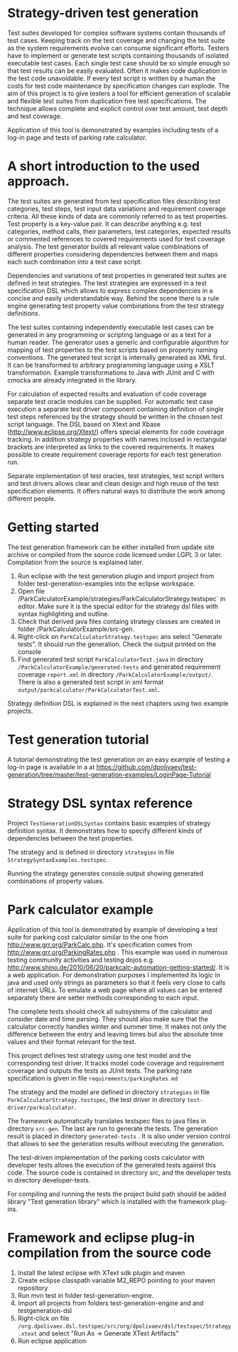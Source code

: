 Strategy-driven test generation
===============================

Test suites developed for complex software systems contain thousands of test cases. Keeping track on the test coverage and changing the test suite as the system requirements evolve can consume significant efforts. Testers have to implement or generate test scripts containing thousands of isolated executable test cases. Each single test case should be so simple enough so that test results can be easily evaluated. Often it makes code duplication in the test code unavoidable. If every test script is written by a human the costs for test code maintenance by specification changes can explode. The aim of this project is to give testers a tool for efficient generation of scalable and flexible test suites from duplication free test specifications. The technique allows complete and explicit control over test amount, test depth and test coverage. 

Application of this tool is demonstrated by examples including tests of a log-in page and tests of parking rate calculator.

A short introduction to the used approach.
=========================================
The test suites are generated from test specification files describing test categories, test steps, test input data variations and requirement coverage criteria. All these kinds of data are commonly referred to as test properties. Test property is a key-value pair. It can describe anything e.g. test categories, method calls, their parameters, test categories, expected results or commented references to covered requirements used for test coverage analysis. The test generator builds all relevant value combinations of different properties considering dependencies between them and maps each such combination into a test case script.

Dependencies and variations of test properties in generated test suites are defined in test strategies. The test strategies are expressed in a test specification DSL which allows to express complex dependencies in a concise and easily understandable way. Behind the scene there is a rule engine generating test property value combinations from the test strategy definitions. 

The test suites containing independently executable test cases can be generated in any programming or scripting language or as a text for a human reader. The generator uses a generic and configurable algorithm for mapping of test properties to the test scripts based on property naming conventions. The generated test script is internally generated as XML first. It can be transformed to arbitrary programming language using  a XSLT transformation. Example transformations to Java with JUnit and C with cmocka are already integrated in the library.

For calculation of expected results and evaluation of code coverage separate test oracle modules can be supplied. For automatic test case execution a separate test driver component containing definition of single test steps referenced by the strategy should be written in the chosen test script language. The DSL based on Xtext and Xbase (http://www.eclipse.org/Xtext/) offers special elements for code coverage tracking. In addition strategy properties with names inclosed in rectangular brackets are interpreted as links to the covered requirements. It makes possible to create requirement coverage reports for each test generation run.

Separate implementation of test oracles, test strategies, test script writers and test drivers allows clear and clean design and high reuse of the test specification elements. It offers natural ways to distribute the work among different people. 

Getting started
===============
The test generation framework can be either installed from update site archive or compiled from the source code licensed under LGPL 3 or later. Compilation from the source is explained later.

1. Run eclipse with the test generation plugin and  import project from folder test-generation-examples into the eclipse workspace.
2. Open file /ParkCalculatorExample/strategies/ParkCalculatorStrategy.testspec` in editor. Make sure it is the special editor for the strategy dsl files with syntax highlighting and outline.
3. Check that derived java files containg strategy classes are created in folder /ParkCalculatorExample/src-gen.
4. Right-click on `ParkCalculatorStrategy.testspec` ans select "Generate tests". It should run the generation. Check the output printed on the console
5. Find generated test script `ParkCalculatorTest.java` in directory `/ParkCalculatorExample/generated-tests` and generated requirement coverage `report.xml` in directory `/ParkCalculatorExample/output/`. There is also a generated test script in xml format `output/parkcalculator/ParkCalculatorTest.xml`.

Strategy definition DSL is explained in the next chapters using two example projects.

Test generation tutorial
==========================
A tutorial demonstrating the test generation on an easy example of testing a log-in page is available in a at https://github.com/dpolivaev/test-generation/tree/master/test-generation-examples/LoginPage-Tutorial

Strategy DSL syntax reference
============================

Project `TestGenerationDSLSyntax` contains basic examples of strategy definition syntax. It demonstrates how to specify different kinds of dependencies between the test properties.

The strategy and is defined in directory `strategies` in file `StrategySyntaxExamples.testspec`.

Running the strategy generates console output showing generated combinations of property values.

Park calculator example
===============================

Application of this tool is demonstrated by example of developing a test suite for parking cost calculator similar to the one from http://www.grr.org/ParkCalc.php. It's specification comes from http://www.grr.org/ParkingRates.php . This example was used in numerous testing community activities and testing dojos e.g. http://www.shino.de/2010/06/20/parkcalc-automation-getting-started/.  It is a web application. For demonstration purposes I implemented its logic in java and used only strings as parameters so that it feels very close to calls of internet URLs. To emulate a web page where all values can be entered separately there are setter methods corresponding to each input.

The complete tests should check all subsystems of the calculator and consider date and time parsing. They should also make sure that the calculator correctly handles winter and summer time. It makes not only the difference between the entry and leaving times but also the absolute time values and their format relevant for the test.

This project defines test strategy using one test model and the corresponding test driver. It tracks model code coverage and requirement coverage and outputs the tests as JUnit tests. The parking rate specification is given in file `requirements/parkingRates.md`

The strategy and the model are defined in directory `strategies` in file `ParkCalculatorStrategy.testspec`, the test driver in directory `test-driver/parkcalculator`.

The framework automatically translates testspec files to java files in directory `src-gen`. The last are run to generate the tests. The generation result is placed in directory `generated-tests` . It is also under version control that allows to see the generation results without executing the generation.

The test-driven implementation of the parking costs calculator with developer tests allows the execution of the generated tests against this code. The source code is contained in directory src, and the developer tests in directory developer-tests.

For compiling and running the tests the project build path should be added library "Test generation library" which is installed with the framework plug-ins.


Framework and eclipse plug-in compilation from the source code
=========================================
1. Install the latest eclipse with XText sdk plugin and maven
2. Create eclipse classpath variable M2_REPO pointing to your maven repository
3. Run mvn test in folder test-generation-engine.
4. Import all projects from folders test-generation-engine and and testgeneration-dsl
5. Right-click on file `/org.dpolivaev.dsl.testspec/src/org/dpolivaev/dsl/testspec/Strategy.xtext` and select "Run As -> Generate XText Artifacts"
6. Run eclipse application